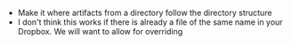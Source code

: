 - Make it where artifacts from a directory follow the directory structure
- I don't think this works if there is already a file of the same name in your Dropbox. We will want to allow for overriding
